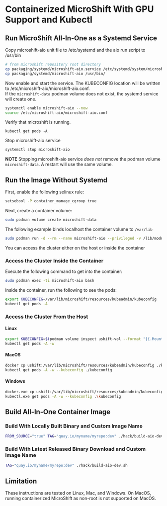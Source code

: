 # Containerized MicroShift With GPU Support and Kubectl 

## Run MicroShift All-In-One as a Systemd Service

Copy microshift-aio unit file to /etc/systemd and the aio run script to /usr/bin

```bash
# from microshift repository root directory
cp packaging/systemd/microshift-aio.service /etc/systemd/system/microshift-aio.service
cp packaging/systemd/microshift-aio /usr/bin/
```

Now enable and start the service. The KUBECONFIG location will be written to /etc/microshift-aio/microshift-aio.conf.    
If the `microshift-data` podman volume does not exist, the systemd service will create one.

```bash
systemctl enable microshift-aio --now
source /etc/microshift-aio/microshift-aio.conf
```

Verify that microshift is running.

```
kubectl get pods -A
```

Stop microshift-aio service

```bash
systemctl stop microshift-aio
```

**NOTE** Stopping microshift-aio service _does not_ remove the podman volume `microshift-data`.
A restart will use the same volume.

## Run the Image Without Systemd

First, enable the following selinux rule:

```bash
setsebool -P container_manage_cgroup true
```

Next, create a container volume:

```bash
sudo podman volume create microshift-data
```

The following example binds localhost the container volume to `/var/lib`

```bash
sudo podman run -d --rm --name microshift-aio --privileged -v /lib/modules:/lib/modules -v microshift-data:/var/lib  -p 6443:6443 microshift-aio  
```

You can access the cluster either on the host or inside the container

### Access the Cluster Inside the Container

Execute the following command to get into the container:

```bash
sudo podman exec -ti microshift-aio bash
```

Inside the container, run the following to see the pods:

```bash
export KUBECONFIG=/var/lib/microshift/resources/kubeadmin/kubeconfig
kubectl get pods -A
```

### Access the Cluster From the Host
#### Linux

```bash
export KUBECONFIG=$(podman volume inspect ushift-vol --format "{{.Mountpoint}}")/microshift/resources/kubeadmin/kubeconfig
kubectl get pods -A -w
```

#### MacOS

```bash
docker cp ushift:/var/lib/microshift/resources/kubeadmin/kubeconfig ./kubeconfig
kubectl get pods -A -w --kubeconfig ./kubeconfig
```

#### Windows

```bash
docker.exe cp ushift:/var/lib/microshift/resources/kubeadmin/kubeconfig .\kubeconfig
kubectl.exe get pods -A -w --kubeconfig .\kubeconfig
```

## Build All-In-One Container Image

### Build With Locally Built Binary and Custom Image Name

```bash
FROM_SOURCE="true" TAG="quay.io/myname/myrepo:dev" ./hack/build-aio-dev.sh
```

### Build With Latest Released Binary Download and Custom Image Name

```bash
TAG="quay.io/myname/myrepo:dev" ./hack/build-aio-dev.sh
```

## Limitation

These instructions are tested on Linux, Mac, and Windows. 
On MacOS, running containerized MicroShift as non-root is not supported on MacOS.
